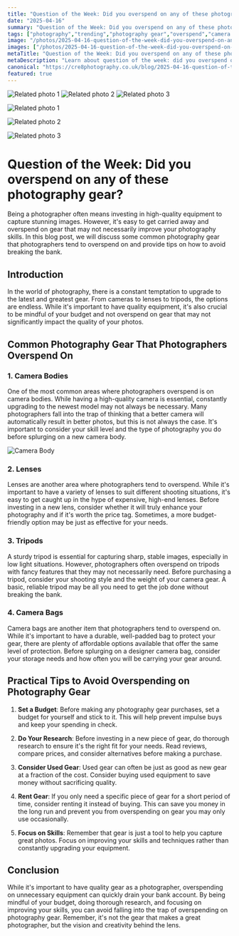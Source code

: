 ```yaml
---
title: "Question of the Week: Did you overspend on any of these photography gear?"
date: "2025-04-16"
summary: "Question of the Week: Did you overspend on any of these photography gear? - A trending topic in photography."
tags: ["photography","trending","photography gear","overspend","camera bodies","lenses","tripods","camera bags","budget","research","skills","used gear"]
image: "/photos/2025-04-16-question-of-the-week-did-you-overspend-on-any-of-these-photography-gear--1.jpg"
images: ["/photos/2025-04-16-question-of-the-week-did-you-overspend-on-any-of-these-photography-gear--1.jpg","/photos/2025-04-16-question-of-the-week-did-you-overspend-on-any-of-these-photography-gear--2.jpg","/photos/2025-04-16-question-of-the-week-did-you-overspend-on-any-of-these-photography-gear--3.jpg"]
metaTitle: "Question of the Week: Did you overspend on any of these photography gear? | cre8 Photography"
metaDescription: "Learn about question of the week: did you overspend on any of these photography gear? in photography with practical tips and insights."
canonical: "https://cre8photography.co.uk/blog/2025-04-16-question-of-the-week-did-you-overspend-on-any-of-these-photography-gear-"
featured: true
---
```


<!-- Gallery as HTML -->

<div class="grid grid-cols-1 sm:grid-cols-2 md:grid-cols-3 gap-4">
  <img src="/photos/2025-04-16-question-of-the-week-did-you-overspend-on-any-of-these-photography-gear--1.jpg" alt="Related photo 1" class="w-full rounded-lg" />
<img src="/photos/2025-04-16-question-of-the-week-did-you-overspend-on-any-of-these-photography-gear--2.jpg" alt="Related photo 2" class="w-full rounded-lg" />
<img src="/photos/2025-04-16-question-of-the-week-did-you-overspend-on-any-of-these-photography-gear--3.jpg" alt="Related photo 3" class="w-full rounded-lg" />
</div>


<!-- Gallery as Markdown -->
![Related photo 1](/photos/2025-04-16-question-of-the-week-did-you-overspend-on-any-of-these-photography-gear--1.jpg)


![Related photo 2](/photos/2025-04-16-question-of-the-week-did-you-overspend-on-any-of-these-photography-gear--2.jpg)


![Related photo 3](/photos/2025-04-16-question-of-the-week-did-you-overspend-on-any-of-these-photography-gear--3.jpg)



# Question of the Week: Did you overspend on any of these photography gear?

Being a photographer often means investing in high-quality equipment to capture stunning images. However, it's easy to get carried away and overspend on gear that may not necessarily improve your photography skills. In this blog post, we will discuss some common photography gear that photographers tend to overspend on and provide tips on how to avoid breaking the bank.

## Introduction

In the world of photography, there is a constant temptation to upgrade to the latest and greatest gear. From cameras to lenses to tripods, the options are endless. While it's important to have quality equipment, it's also crucial to be mindful of your budget and not overspend on gear that may not significantly impact the quality of your photos.

## Common Photography Gear That Photographers Overspend On

### 1. Camera Bodies

One of the most common areas where photographers overspend is on camera bodies. While having a high-quality camera is essential, constantly upgrading to the newest model may not always be necessary. Many photographers fall into the trap of thinking that a better camera will automatically result in better photos, but this is not always the case. It's important to consider your skill level and the type of photography you do before splurging on a new camera body.

![Camera Body](/path/to/image)

### 2. Lenses

Lenses are another area where photographers tend to overspend. While it's important to have a variety of lenses to suit different shooting situations, it's easy to get caught up in the hype of expensive, high-end lenses. Before investing in a new lens, consider whether it will truly enhance your photography and if it's worth the price tag. Sometimes, a more budget-friendly option may be just as effective for your needs.

### 3. Tripods

A sturdy tripod is essential for capturing sharp, stable images, especially in low light situations. However, photographers often overspend on tripods with fancy features that they may not necessarily need. Before purchasing a tripod, consider your shooting style and the weight of your camera gear. A basic, reliable tripod may be all you need to get the job done without breaking the bank.

### 4. Camera Bags

Camera bags are another item that photographers tend to overspend on. While it's important to have a durable, well-padded bag to protect your gear, there are plenty of affordable options available that offer the same level of protection. Before splurging on a designer camera bag, consider your storage needs and how often you will be carrying your gear around.

## Practical Tips to Avoid Overspending on Photography Gear

1. **Set a Budget**: Before making any photography gear purchases, set a budget for yourself and stick to it. This will help prevent impulse buys and keep your spending in check.

2. **Do Your Research**: Before investing in a new piece of gear, do thorough research to ensure it's the right fit for your needs. Read reviews, compare prices, and consider alternatives before making a purchase.

3. **Consider Used Gear**: Used gear can often be just as good as new gear at a fraction of the cost. Consider buying used equipment to save money without sacrificing quality.

4. **Rent Gear**: If you only need a specific piece of gear for a short period of time, consider renting it instead of buying. This can save you money in the long run and prevent you from overspending on gear you may only use occasionally.

5. **Focus on Skills**: Remember that gear is just a tool to help you capture great photos. Focus on improving your skills and techniques rather than constantly upgrading your equipment.

## Conclusion

While it's important to have quality gear as a photographer, overspending on unnecessary equipment can quickly drain your bank account. By being mindful of your budget, doing thorough research, and focusing on improving your skills, you can avoid falling into the trap of overspending on photography gear. Remember, it's not the gear that makes a great photographer, but the vision and creativity behind the lens.

